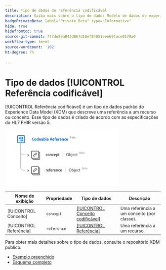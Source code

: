 ```yaml
---
title: Tipo de dados de referência codificável
description: Saiba mais sobre o tipo de dados Modelo de dados de experiência de referência codificável (XDM).
badgePrivateBeta: label="Private Beta" type="Informative"
hide: true
hidefromtoc: true
source-git-commit: 7f7de89a843d867d18ef84051eee69face0570a0
workflow-type: tm+mt
source-wordcount: '102'
ht-degree: 7%

---
```


# Tipo de dados [!UICONTROL Referência codificável]

[!UICONTROL Referência codificável] é um tipo de dados padrão do Experience Data Model (XDM) que descreve uma referência a um recurso ou conceito. Esse tipo de dados é criado de acordo com as especificações do HL7 FHIR versão 5.

![Estrutura de tipo de dados de Referência Codificável](../../images/data-types/healthcare/codeable-reference.png)

| Nome de exibição | Propriedade | Tipo de dados | Descrição |
| --- | --- | --- | --- |
| [!UICONTROL Conceito] | `concept` | [[!UICONTROL Conceito codificável]](../healthcare/codeable-concept.md) | Uma referência a um conceito (por classe). |
| [!UICONTROL Referência] | `reference` | [[!UICONTROL Referência]](../healthcare/reference.md) | Uma referência a um recurso. |

Para obter mais detalhes sobre o tipo de dados, consulte o repositório XDM público:

* [Exemplo preenchido](https://github.com/adobe/xdm/blob/master/extensions/industry/healthcare/fhir/datatypes/codeablereference.example.1.json)
* [Esquema completo](https://github.com/adobe/xdm/blob/master/extensions/industry/healthcare/fhir/datatypes/codeablereference.schema.json)
